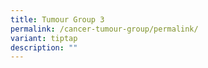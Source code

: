 ```yaml
---
title: Tumour Group 3
permalink: /cancer-tumour-group/permalink/
variant: tiptap
description: ""
---
```

